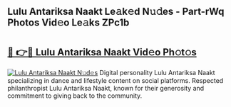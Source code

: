 ## Lulu Antariksa Naakt Le𝚊k𝚎d N𝚞𝚍es - Part-rWq Photos Vid𝚎o Le𝚊ks ZPc1b

# <h2><a href="http://fb6hrb.evod.top/?m=Lulu+Antariksa+Naakt">🔗 👉🔴 Lulu Antariksa Naakt Vid𝚎o Ph𝚘t𝚘s</a></h2>

[![Lulu Antariksa Naakt N𝚞d𝚎s](https://i.imgur.com/8V9OHl7.gif)](http://fb6hrb.evod.top/?m=Lulu+Antariksa+Naakt)
Digital personality Lulu Antariksa Naakt specializing in dance and lifestyle content on social platforms. Respected philanthropist Lulu Antariksa Naakt, known for their generosity and commitment to giving back to the community. 

